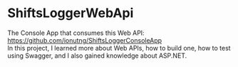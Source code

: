 # ShiftsLoggerWebApi

The Console App that consumes this Web API: https://github.com/ionutng/ShiftsLoggerConsoleApp    
In this project, I learned more about Web APIs, how to build one, how to test using Swagger, and I also gained knowledge about ASP.NET.

